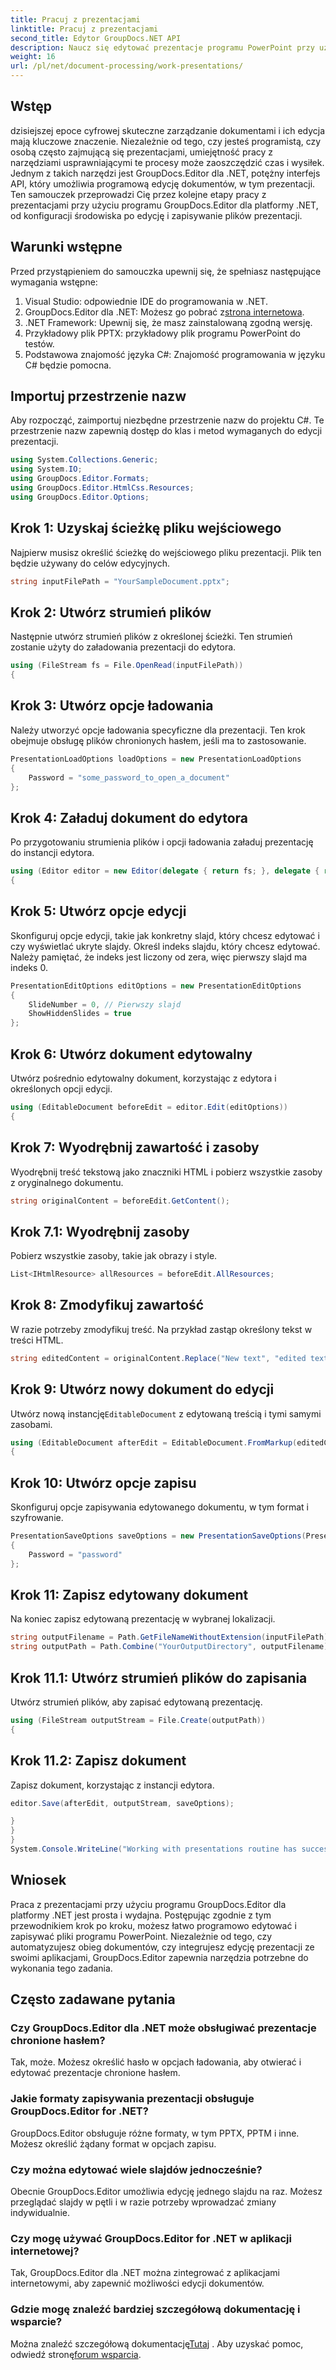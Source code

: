 ```yaml
---
title: Pracuj z prezentacjami
linktitle: Pracuj z prezentacjami
second_title: Edytor GroupDocs.NET API
description: Naucz się edytować prezentacje programu PowerPoint przy użyciu programu GroupDocs.Editor dla platformy .NET. Postępuj zgodnie z tym przewodnikiem krok po kroku, aby usprawnić proces edycji dokumentu.
weight: 16
url: /pl/net/document-processing/work-presentations/
---
```

## Wstęp
dzisiejszej epoce cyfrowej skuteczne zarządzanie dokumentami i ich edycja mają kluczowe znaczenie. Niezależnie od tego, czy jesteś programistą, czy osobą często zajmującą się prezentacjami, umiejętność pracy z narzędziami usprawniającymi te procesy może zaoszczędzić czas i wysiłek. Jednym z takich narzędzi jest GroupDocs.Editor dla .NET, potężny interfejs API, który umożliwia programową edycję dokumentów, w tym prezentacji. Ten samouczek przeprowadzi Cię przez kolejne etapy pracy z prezentacjami przy użyciu programu GroupDocs.Editor dla platformy .NET, od konfiguracji środowiska po edycję i zapisywanie plików prezentacji.
## Warunki wstępne
Przed przystąpieniem do samouczka upewnij się, że spełniasz następujące wymagania wstępne:
1. Visual Studio: odpowiednie IDE do programowania w .NET.
2.  GroupDocs.Editor dla .NET: Możesz go pobrać z[strona internetowa](https://releases.groupdocs.com/editor/net/).
3. .NET Framework: Upewnij się, że masz zainstalowaną zgodną wersję.
4. Przykładowy plik PPTX: przykładowy plik programu PowerPoint do testów.
5. Podstawowa znajomość języka C#: Znajomość programowania w języku C# będzie pomocna.
## Importuj przestrzenie nazw
Aby rozpocząć, zaimportuj niezbędne przestrzenie nazw do projektu C#. Te przestrzenie nazw zapewnią dostęp do klas i metod wymaganych do edycji prezentacji.
```csharp
using System.Collections.Generic;
using System.IO;
using GroupDocs.Editor.Formats;
using GroupDocs.Editor.HtmlCss.Resources;
using GroupDocs.Editor.Options;
```
## Krok 1: Uzyskaj ścieżkę pliku wejściowego
Najpierw musisz określić ścieżkę do wejściowego pliku prezentacji. Plik ten będzie używany do celów edycyjnych.
```csharp
string inputFilePath = "YourSampleDocument.pptx";
```
## Krok 2: Utwórz strumień plików
Następnie utwórz strumień plików z określonej ścieżki. Ten strumień zostanie użyty do załadowania prezentacji do edytora.
```csharp
using (FileStream fs = File.OpenRead(inputFilePath))
{
```
## Krok 3: Utwórz opcje ładowania
Należy utworzyć opcje ładowania specyficzne dla prezentacji. Ten krok obejmuje obsługę plików chronionych hasłem, jeśli ma to zastosowanie.

```csharp
PresentationLoadOptions loadOptions = new PresentationLoadOptions
{
    Password = "some_password_to_open_a_document"
};
```
## Krok 4: Załaduj dokument do edytora
Po przygotowaniu strumienia plików i opcji ładowania załaduj prezentację do instancji edytora.
```csharp
using (Editor editor = new Editor(delegate { return fs; }, delegate { return loadOptions; }))
{
```
## Krok 5: Utwórz opcje edycji
Skonfiguruj opcje edycji, takie jak konkretny slajd, który chcesz edytować i czy wyświetlać ukryte slajdy.
Określ indeks slajdu, który chcesz edytować. Należy pamiętać, że indeks jest liczony od zera, więc pierwszy slajd ma indeks 0.
```csharp
PresentationEditOptions editOptions = new PresentationEditOptions
{
    SlideNumber = 0, // Pierwszy slajd
    ShowHiddenSlides = true
};
```
## Krok 6: Utwórz dokument edytowalny
Utwórz pośrednio edytowalny dokument, korzystając z edytora i określonych opcji edycji.
```csharp
using (EditableDocument beforeEdit = editor.Edit(editOptions))
{
```
## Krok 7: Wyodrębnij zawartość i zasoby
Wyodrębnij treść tekstową jako znaczniki HTML i pobierz wszystkie zasoby z oryginalnego dokumentu.
```csharp
string originalContent = beforeEdit.GetContent();
```
## Krok 7.1: Wyodrębnij zasoby
Pobierz wszystkie zasoby, takie jak obrazy i style.
```csharp
List<IHtmlResource> allResources = beforeEdit.AllResources;
```
## Krok 8: Zmodyfikuj zawartość
W razie potrzeby zmodyfikuj treść. Na przykład zastąp określony tekst w treści HTML.
```csharp
string editedContent = originalContent.Replace("New text", "edited text");
```
## Krok 9: Utwórz nowy dokument do edycji
 Utwórz nową instancję`EditableDocument` z edytowaną treścią i tymi samymi zasobami.
```csharp
using (EditableDocument afterEdit = EditableDocument.FromMarkup(editedContent, allResources))
{
```
## Krok 10: Utwórz opcje zapisu
Skonfiguruj opcje zapisywania edytowanego dokumentu, w tym format i szyfrowanie.
```csharp
PresentationSaveOptions saveOptions = new PresentationSaveOptions(PresentationFormats.Pptm)
{
    Password = "password"
};
```
## Krok 11: Zapisz edytowany dokument
Na koniec zapisz edytowaną prezentację w wybranej lokalizacji.

```csharp
string outputFilename = Path.GetFileNameWithoutExtension(inputFilePath) + "." + saveOptions.OutputFormat.Extension;
string outputPath = Path.Combine("YourOutputDirectory", outputFilename);
```
## Krok 11.1: Utwórz strumień plików do zapisania
Utwórz strumień plików, aby zapisać edytowaną prezentację.
```csharp
using (FileStream outputStream = File.Create(outputPath))
{
```
## Krok 11.2: Zapisz dokument
Zapisz dokument, korzystając z instancji edytora.
```csharp
editor.Save(afterEdit, outputStream, saveOptions);
```
```csharp
}
}
}
System.Console.WriteLine("Working with presentations routine has successfully finished");
```
## Wniosek
Praca z prezentacjami przy użyciu programu GroupDocs.Editor dla platformy .NET jest prosta i wydajna. Postępując zgodnie z tym przewodnikiem krok po kroku, możesz łatwo programowo edytować i zapisywać pliki programu PowerPoint. Niezależnie od tego, czy automatyzujesz obieg dokumentów, czy integrujesz edycję prezentacji ze swoimi aplikacjami, GroupDocs.Editor zapewnia narzędzia potrzebne do wykonania tego zadania.
## Często zadawane pytania
### Czy GroupDocs.Editor dla .NET może obsługiwać prezentacje chronione hasłem?
Tak, może. Możesz określić hasło w opcjach ładowania, aby otwierać i edytować prezentacje chronione hasłem.
### Jakie formaty zapisywania prezentacji obsługuje GroupDocs.Editor for .NET?
GroupDocs.Editor obsługuje różne formaty, w tym PPTX, PPTM i inne. Możesz określić żądany format w opcjach zapisu.
### Czy można edytować wiele slajdów jednocześnie?
Obecnie GroupDocs.Editor umożliwia edycję jednego slajdu na raz. Możesz przeglądać slajdy w pętli i w razie potrzeby wprowadzać zmiany indywidualnie.
### Czy mogę używać GroupDocs.Editor for .NET w aplikacji internetowej?
Tak, GroupDocs.Editor dla .NET można zintegrować z aplikacjami internetowymi, aby zapewnić możliwości edycji dokumentów.
### Gdzie mogę znaleźć bardziej szczegółową dokumentację i wsparcie?
 Można znaleźć szczegółową dokumentację[Tutaj](https://tutorials.groupdocs.com/editor/net/) . Aby uzyskać pomoc, odwiedź stronę[forum wsparcia](https://forum.groupdocs.com/c/editor/20).